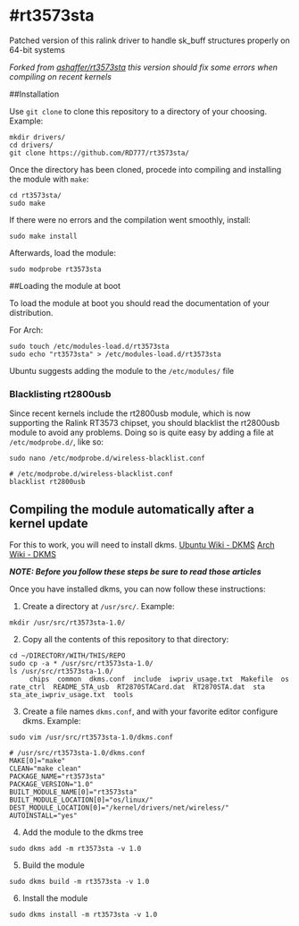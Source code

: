 #rt3573sta
=========

Patched version of this ralink driver to handle sk_buff structures properly on 64-bit systems

*Forked from [ashaffer/rt3573sta](https://github.com/ashaffer/rt3573sta) this version should fix some errors when compiling on recent kernels*


##Installation

Use `git clone` to clone this repository to a directory of your choosing. Example:
```
mkdir drivers/
cd drivers/
git clone https://github.com/RD777/rt3573sta/
```

Once the directory has been cloned, procede into compiling and installing the module with `make`:
```
cd rt3573sta/
sudo make
```

If there were no errors and the compilation went smoothly, install:
```
sudo make install
```

Afterwards, load the module:
``` 
sudo modprobe rt3573sta
```

##Loading the module at boot

To load the module at boot you should read the documentation of your distribution.

For Arch:

```
sudo touch /etc/modules-load.d/rt3573sta
sudo echo "rt3573sta" > /etc/modules-load.d/rt3573sta
```
Ubuntu suggests adding the module to the `/etc/modules/` file

### Blacklisting rt2800usb

Since recent kernels include the rt2800usb module, which is now supporting the Ralink RT3573 chipset, you should blacklist the rt2800usb module to avoid any problems. Doing so is quite easy by adding a file at `/etc/modprobe.d/`, like so:
```
sudo nano /etc/modprobe.d/wireless-blacklist.conf
```
```
# /etc/modprobe.d/wireless-blacklist.conf
blacklist rt2800usb
```

## Compiling the module automatically after a kernel update

For this to work, you will need to install dkms. [Ubuntu Wiki - DKMS](https://help.ubuntu.com/community/DKMS) [Arch Wiki - DKMS](https://wiki.archlinux.org/index.php/Dynamic_Kernel_Module_Support)

***NOTE: Before you follow these steps be sure to read those articles***

Once you have installed dkms, you can now follow these instructions:

1. Create a directory at `/usr/src/`. Example:
```
mkdir /usr/src/rt3573sta-1.0/
```
2. Copy all the contents of this repository to that directory:
```
cd ~/DIRECTORY/WITH/THIS/REPO
sudo cp -a * /usr/src/rt3573sta-1.0/
ls /usr/src/rt3573sta-1.0/
     chips  common  dkms.conf  include  iwpriv_usage.txt  Makefile  os  rate_ctrl  README_STA_usb  RT2870STACard.dat  RT2870STA.dat  sta  sta_ate_iwpriv_usage.txt  tools

```
3. Create a file names `dkms.conf`, and with your favorite editor configure dkms. Example:
``` 
sudo vim /usr/src/rt3573sta-1.0/dkms.conf
```
```
# /usr/src/rt3573sta-1.0/dkms.conf
MAKE[0]="make"
CLEAN="make clean"
PACKAGE_NAME="rt3573sta"
PACKAGE_VERSION="1.0"
BUILT_MODULE_NAME[0]="rt3573sta"
BUILT_MODULE_LOCATION[0]="os/linux/"
DEST_MODULE_LOCATION[0]="/kernel/drivers/net/wireless/"
AUTOINSTALL="yes"
```
4. Add the module to the dkms tree
```
sudo dkms add -m rt3573sta -v 1.0
```
5. Build the module
```
sudo dkms build -m rt3573sta -v 1.0
```
6. Install the module
```
sudo dkms install -m rt3573sta -v 1.0
```





